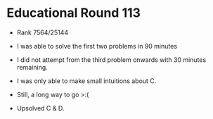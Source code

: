 # Educational Round 113

- Rank 7564/25144
- I was able to solve the first two problems in 90 minutes
- I did not attempt from the third problem onwards with 30 minutes remaining.
- I was only able to make small intuitions about C.
- Still, a long way to go >:(

- Upsolved C & D.
